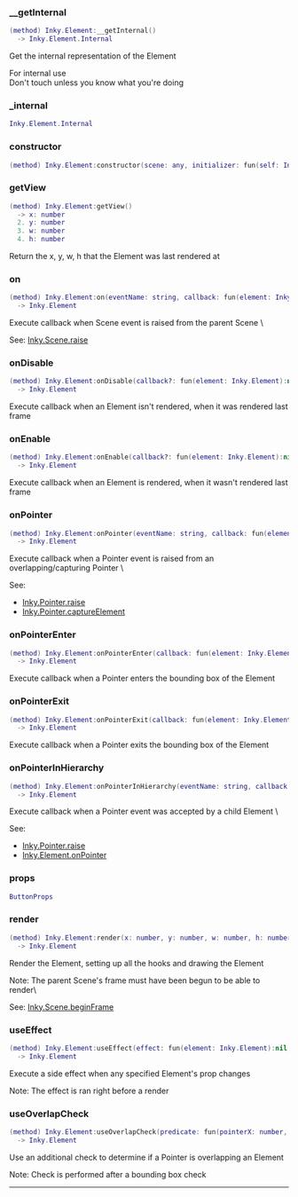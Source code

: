 
### __getInternal


```lua
(method) Inky.Element:__getInternal()
  -> Inky.Element.Internal
```

Get the internal representation of the Element

For internal use\
Don't touch unless you know what you're doing

### _internal


```lua
Inky.Element.Internal
```


### constructor


```lua
(method) Inky.Element:constructor(scene: any, initializer: fun(self: Inky.Element, scene: Inky.Scene):fun(self: Inky.Element, x: number, y: number, w: number, h: number, depth?: number))
```

### getView


```lua
(method) Inky.Element:getView()
  -> x: number
  2. y: number
  3. w: number
  4. h: number
```

Return the x, y, w, h that the Element was last rendered at

### on


```lua
(method) Inky.Element:on(eventName: string, callback: fun(element: Inky.Element, ...any):nil)
  -> Inky.Element
```

Execute callback when Scene event is raised from the parent Scene
\

See: [Inky.Scene.raise](file:///home/bleezus/Documents/GitHub/prism2/geometer/inky/core/scene/init.lua#59#9)

### onDisable


```lua
(method) Inky.Element:onDisable(callback?: fun(element: Inky.Element):nil)
  -> Inky.Element
```

Execute callback when an Element isn't rendered, when it was rendered last frame

### onEnable


```lua
(method) Inky.Element:onEnable(callback?: fun(element: Inky.Element):nil)
  -> Inky.Element
```

Execute callback when an Element is rendered, when it wasn't rendered last frame

### onPointer


```lua
(method) Inky.Element:onPointer(eventName: string, callback: fun(element: Inky.Element, pointer: Inky.Pointer, ...any):nil)
  -> Inky.Element
```

Execute callback when a Pointer event is raised from an overlapping/capturing Pointer
\

See:
  * [Inky.Pointer.raise](file:///home/bleezus/Documents/GitHub/prism2/geometer/inky/core/pointer/init.lua#115#9)
  * [Inky.Pointer.captureElement](file:///home/bleezus/Documents/GitHub/prism2/geometer/inky/core/pointer/init.lua#127#9)

### onPointerEnter


```lua
(method) Inky.Element:onPointerEnter(callback: fun(element: Inky.Element, pointer: Inky.Pointer):nil)
  -> Inky.Element
```

Execute callback when a Pointer enters the bounding box of the Element

### onPointerExit


```lua
(method) Inky.Element:onPointerExit(callback: fun(element: Inky.Element, pointer: Inky.Pointer):nil)
  -> Inky.Element
```

Execute callback when a Pointer exits the bounding box of the Element

### onPointerInHierarchy


```lua
(method) Inky.Element:onPointerInHierarchy(eventName: string, callback: fun(element: Inky.Element, pointer: Inky.Pointer, ...any):nil)
  -> Inky.Element
```

Execute callback when a Pointer event was accepted by a child Element
\

See:
  * [Inky.Pointer.raise](file:///home/bleezus/Documents/GitHub/prism2/geometer/inky/core/pointer/init.lua#115#9)
  * [Inky.Element.onPointer](file:///home/bleezus/Documents/GitHub/prism2/geometer/inky/core/element/init.lua#71#9)

### props


```lua
ButtonProps
```

### render


```lua
(method) Inky.Element:render(x: number, y: number, w: number, h: number, depth?: number)
  -> Inky.Element
```

Render the Element, setting up all the hooks and drawing the Element

Note: The parent Scene's frame must have been begun to be able to render\


See: [Inky.Scene.beginFrame](file:///home/bleezus/Documents/GitHub/prism2/geometer/inky/core/scene/init.lua#30#9)

### useEffect


```lua
(method) Inky.Element:useEffect(effect: fun(element: Inky.Element):nil, ...any)
  -> Inky.Element
```

Execute a side effect when any specified Element's prop changes

Note: The effect is ran right before a render

### useOverlapCheck


```lua
(method) Inky.Element:useOverlapCheck(predicate: fun(pointerX: number, pointerY: number, x: number, y: number, w: number, h: number):boolean)
  -> Inky.Element
```

Use an additional check to determine if a Pointer is overlapping an Element

Note: Check is performed after a bounding box check


---

